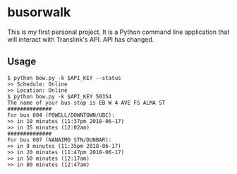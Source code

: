 # busorwalk

This is my first personal project. It is a Python command line application that will interact with Translink's API. API has changed. 

## Usage

```
$ python bow.py -k $API_KEY --status
>> Schedule: Online
>> Location: Online
$ python bow.py -k $API_KEY 50354
The name of your bus stop is EB W 4 AVE FS ALMA ST
##############
For bus 004 (POWELL/DOWNTOWN/UBC):
>> in 10 minutes (11:37pm 2018-06-17)
>> in 35 minutes (12:02am)
##############
For bus 007 (NANAIMO STN/DUNBAR):
>> in 8 minutes (11:35pm 2018-06-17)
>> in 20 minutes (11:47pm 2018-06-17)
>> in 50 minutes (12:17am)
>> in 80 minutes (12:47am)
```
